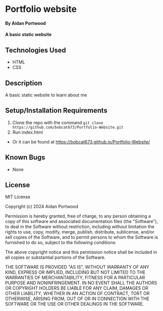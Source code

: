 # Portfolio website

#### By Aidan Portwood

#### A basic static website

## Technologies Used

* HTML
* CSS

## Description

A basic static website to learn about me

## Setup/Installation Requirements

1. Clone the repo with the command ``` git clone https://github.com/bobcat673/Portfolio-Website.git ```
2. Run index.html
* Or it can be found at https://bobcat673.github.io/Portfolio-Website/
## Known Bugs

* None

## License

MIT License

Copyright (c) 2024 Aidan Portwood

Permission is hereby granted, free of charge, to any person obtaining a copy
of this software and associated documentation files (the "Software"), to deal
in the Software without restriction, including without limitation the rights
to use, copy, modify, merge, publish, distribute, sublicense, and/or sell
copies of the Software, and to permit persons to whom the Software is
furnished to do so, subject to the following conditions:

The above copyright notice and this permission notice shall be included in all
copies or substantial portions of the Software.

THE SOFTWARE IS PROVIDED "AS IS", WITHOUT WARRANTY OF ANY KIND, EXPRESS OR
IMPLIED, INCLUDING BUT NOT LIMITED TO THE WARRANTIES OF MERCHANTABILITY,
FITNESS FOR A PARTICULAR PURPOSE AND NONINFRINGEMENT. IN NO EVENT SHALL THE
AUTHORS OR COPYRIGHT HOLDERS BE LIABLE FOR ANY CLAIM, DAMAGES OR OTHER
LIABILITY, WHETHER IN AN ACTION OF CONTRACT, TORT OR OTHERWISE, ARISING FROM,
OUT OF OR IN CONNECTION WITH THE SOFTWARE OR THE USE OR OTHER DEALINGS IN THE
SOFTWARE.